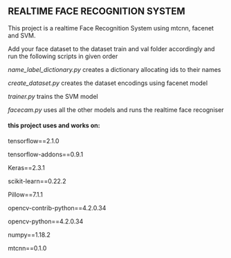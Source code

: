 ## **REALTIME FACE RECOGNITION SYSTEM**

This project is a realtime Face Recognition System using mtcnn, facenet and SVM.

Add your face dataset to the dataset train and val folder accordingly and run the following scripts in given order

_name_label_dictionary.py_ creates a dictionary allocating ids to their names

_create_dataset.py_ creates the dataset encodings using facenet model

_trainer.py_ trains the SVM model

_facecam.py_ uses all the other models and runs the realtime face recogniser


#### this project uses and works on:

tensorflow==2.1.0

tensorflow-addons==0.9.1

Keras==2.3.1

scikit-learn==0.22.2

Pillow==7.1.1

opencv-contrib-python==4.2.0.34

opencv-python==4.2.0.34

numpy==1.18.2

mtcnn==0.1.0
